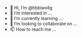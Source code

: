 - 👋 Hi, I’m @hbbiwollg
- 👀 I’m interested in ...
- 🌱 I’m currently learning ...
- 💞️ I’m looking to collaborate on ...
- 📫 How to reach me ...

<!---
hbbiwollg/hbbiwollg is a ✨ special ✨ repository because its `README.md` (this file) appears on your GitHub profile.
You can click the Preview link to take a look at your changes.
--->
